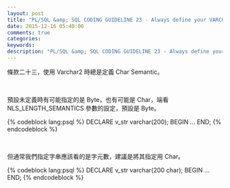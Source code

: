 ```yaml
---
layout: post
title: "PL/SQL &amp; SQL CODING GUIDELINE 23 - Always define your VARCHAR2 variables using CHAR SEMANTIC"
date: 2015-12-16 05:40:00
comments: true
categories: 
keywords: 
description: "PL/SQL &amp; SQL CODING GUIDELINE 23 - Always define your VARCHAR2 variables using CHAR SEMANTIC"
---
```


條款二十三，使用 Varchar2 時總是定義 Char Semantic。  

<!-- More -->

<br/>


預設未定義時有可能指定的是 Byte，也有可能是 Char，端看 NLS_LENGTH_SEMANTICS 參數的設定，預設是 Byte。  

{% codeblock lang:psql %}
DECLARE 
    v_str varchar(200); 
BEGIN 
    ... 
END;
{% endcodeblock %}

<br/>


但通常我們指定字串應該看的是字元數，建議是將其指定用 Char。  

{% codeblock lang:psql %}
DECLARE 
    v_str varchar(200 char); 
BEGIN 
    ... 
END;
{% endcodeblock %}
